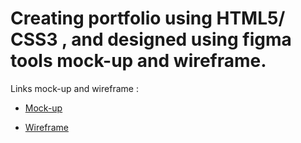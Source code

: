 # Creating portfolio using HTML5/ CSS3 , and designed using figma tools mock-up and wireframe.

 Links mock-up and wireframe :

* [Mock-up](https://www.figma.com/file/tCFrV7DPdb4Ho63SyucfXi/Untitled?type=design&node-id=0-1&mode=design&t=SONiN3OuyVTLKp25-0)

* [Wireframe](https://www.figma.com/file/OqAXt7CIlrb3rpGaM34srD/Untitled?type=design&node-id=0-1&mode=design&t=UT6xoW70wo3e5GrO-0)

